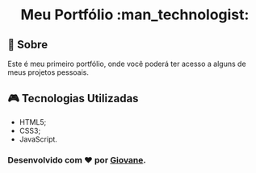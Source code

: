 <h1 align="center">Meu Portfólio :man_technologist:</h1>

## :pencil: Sobre
Este é meu primeiro portfólio, onde você poderá ter acesso a alguns de meus projetos pessoais.

## :video_game: Tecnologias Utilizadas
* HTML5;
* CSS3;
* JavaScript.

### Desenvolvido com :heart: por [Giovane](https://github.com/Giov4ne).